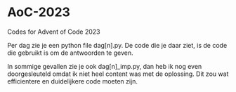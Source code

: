 # AoC-2023
Codes for Advent of Code 2023

Per dag zie je een python file dag[n].py.
De code die je daar ziet, is de code die gebruikt is om de antwoorden te geven.

In sommige gevallen zie je ook dag[n]_imp.py, dan heb ik nog even doorgesleuteld omdat ik niet heel content was met de oplossing. Dit zou wat efficientere en duidelijkere code moeten zijn.
